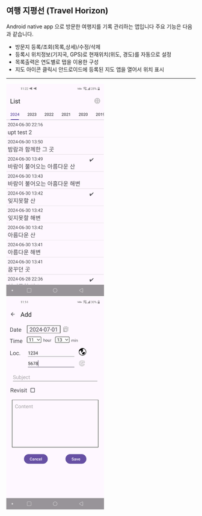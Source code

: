 ## 여행 지평선 (Travel Horizon)

Android native app 으로 방문한 여행지를 기록 관리하는 앱입니다
주요 기능은 다음과 같습니다.

+ 방문지 등록/조회(목록,상세)/수정/삭제
+ 등록시 위치정보(기지국, GPS)로 현재위치(위도, 경도)를 자동으로 설정
+ 목록출력은 연도별로 탭을 이용한 구성
+ 지도 아이콘 클릭시 안드로이드에 등록된 지도 앱을 열어서 위치 표시

---

<p>
  <img src="https://github.com/lukkwang/travelhorizon/blob/v1.0/images/captures/Screenshot_20240701-112249.png" width="260px" alt=""> &nbsp; &nbsp; &nbsp; &nbsp; 
  <img src="https://github.com/lukkwang/travelhorizon/blob/v1.0/images/captures/Screenshot_20240701-111440.png" width="260px" alt=""> 
</p>
